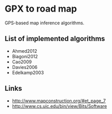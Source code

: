 GPX to road map
===============

GPS-based map inference algorithms.

## List of implemented algorithms

* Ahmed2012
* Biagoni2012
* Cao2009
* Davies2006
* Edelkamp2003

## Links

* http://www.mapconstruction.org/#et_page_7
* http://www.cs.uic.edu/bin/view/Bits/Software

